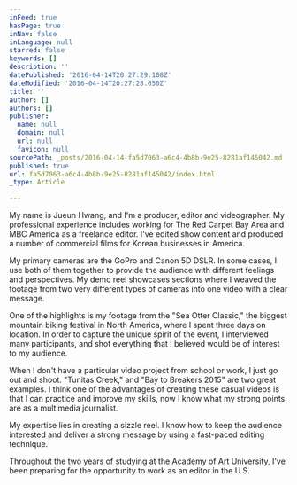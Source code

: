 ```yaml
---
inFeed: true
hasPage: true
inNav: false
inLanguage: null
starred: false
keywords: []
description: ''
datePublished: '2016-04-14T20:27:29.108Z'
dateModified: '2016-04-14T20:27:28.650Z'
title: ''
author: []
authors: []
publisher:
  name: null
  domain: null
  url: null
  favicon: null
sourcePath: _posts/2016-04-14-fa5d7063-a6c4-4b8b-9e25-8281af145042.md
published: true
url: fa5d7063-a6c4-4b8b-9e25-8281af145042/index.html
_type: Article

---
```

My name is Jueun Hwang, and I'm a producer, editor and videographer. My professional experience includes working for The Red Carpet Bay Area and MBC America as a freelance editor. I've edited show content and produced a number of commercial films for Korean businesses in America.

My primary cameras are the GoPro and Canon 5D DSLR. In some cases, I use both of them together to provide the audience with different feelings and perspectives. My demo reel showcases sections where I weaved the footage from two very different types of cameras into one video with a clear message.

One of the highlights is my footage from the "Sea Otter Classic," the biggest mountain biking festival in North America, where I spent three days on location. In order to capture the unique spirit of the event, I interviewed many participants, and shot everything that I believed would be of interest to my audience.

When I don't have a particular video project from school or work, I just go out and shoot. "Tunitas Creek," and "Bay to Breakers 2015" are two great examples. I think one of the advantages of creating these casual videos is that I can practice and improve my skills, now I know what my strong points are as a multimedia journalist.

My expertise lies in creating a sizzle reel. I know how to keep the audience interested and deliver a strong message by using a fast-paced editing technique.

Throughout the two years of studying at the Academy of Art University, I've been preparing for the opportunity to work as an editor in the U.S.